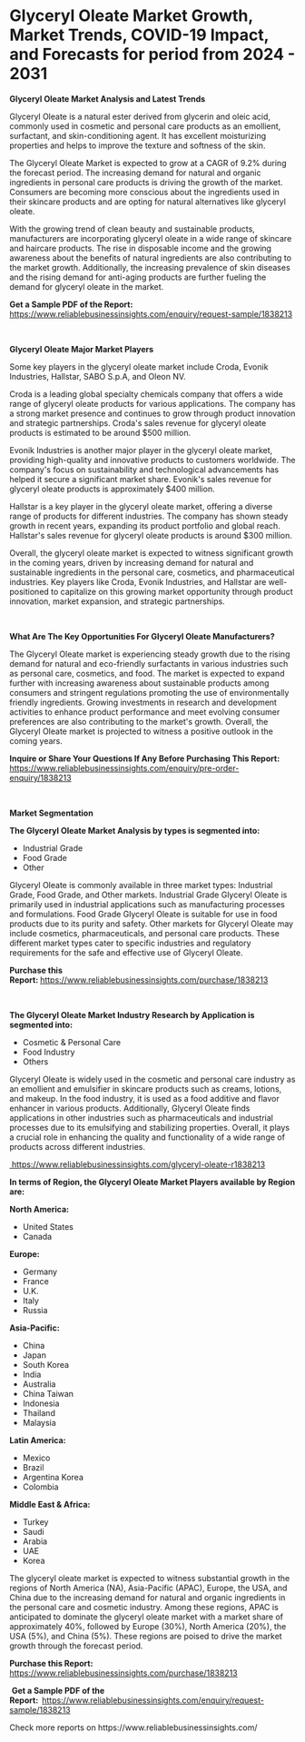 <p><h1>Glyceryl Oleate Market Growth, Market Trends, COVID-19 Impact, and Forecasts for period from 2024 - 2031</h1></p><p><strong>Glyceryl Oleate Market Analysis and Latest Trends</strong></p>
<p><p>Glyceryl Oleate is a natural ester derived from glycerin and oleic acid, commonly used in cosmetic and personal care products as an emollient, surfactant, and skin-conditioning agent. It has excellent moisturizing properties and helps to improve the texture and softness of the skin.</p><p>The Glyceryl Oleate Market is expected to grow at a CAGR of 9.2% during the forecast period. The increasing demand for natural and organic ingredients in personal care products is driving the growth of the market. Consumers are becoming more conscious about the ingredients used in their skincare products and are opting for natural alternatives like glyceryl oleate.</p><p>With the growing trend of clean beauty and sustainable products, manufacturers are incorporating glyceryl oleate in a wide range of skincare and haircare products. The rise in disposable income and the growing awareness about the benefits of natural ingredients are also contributing to the market growth. Additionally, the increasing prevalence of skin diseases and the rising demand for anti-aging products are further fueling the demand for glyceryl oleate in the market.</p></p>
<p><strong>Get a Sample PDF of the Report:&nbsp;</strong> <a href="https://www.reliablebusinessinsights.com/enquiry/request-sample/1838213">https://www.reliablebusinessinsights.com/enquiry/request-sample/1838213</a></p>
<p>&nbsp;</p>
<p><strong>Glyceryl Oleate Major Market Players</strong></p>
<p><p>Some key players in the glyceryl oleate market include Croda, Evonik Industries, Hallstar, SABO S.p.A, and Oleon NV. </p><p>Croda is a leading global specialty chemicals company that offers a wide range of glyceryl oleate products for various applications. The company has a strong market presence and continues to grow through product innovation and strategic partnerships. Croda's sales revenue for glyceryl oleate products is estimated to be around $500 million.</p><p>Evonik Industries is another major player in the glyceryl oleate market, providing high-quality and innovative products to customers worldwide. The company's focus on sustainability and technological advancements has helped it secure a significant market share. Evonik's sales revenue for glyceryl oleate products is approximately $400 million.</p><p>Hallstar is a key player in the glyceryl oleate market, offering a diverse range of products for different industries. The company has shown steady growth in recent years, expanding its product portfolio and global reach. Hallstar's sales revenue for glyceryl oleate products is around $300 million.</p><p>Overall, the glyceryl oleate market is expected to witness significant growth in the coming years, driven by increasing demand for natural and sustainable ingredients in the personal care, cosmetics, and pharmaceutical industries. Key players like Croda, Evonik Industries, and Hallstar are well-positioned to capitalize on this growing market opportunity through product innovation, market expansion, and strategic partnerships.</p></p>
<p>&nbsp;</p>
<p><strong>What Are The Key Opportunities For Glyceryl Oleate Manufacturers?</strong></p>
<p><p>The Glyceryl Oleate market is experiencing steady growth due to the rising demand for natural and eco-friendly surfactants in various industries such as personal care, cosmetics, and food. The market is expected to expand further with increasing awareness about sustainable products among consumers and stringent regulations promoting the use of environmentally friendly ingredients. Growing investments in research and development activities to enhance product performance and meet evolving consumer preferences are also contributing to the market's growth. Overall, the Glyceryl Oleate market is projected to witness a positive outlook in the coming years.</p></p>
<p><strong>Inquire or Share Your Questions If Any Before Purchasing This Report:</strong> <a href="https://www.reliablebusinessinsights.com/enquiry/pre-order-enquiry/1838213">https://www.reliablebusinessinsights.com/enquiry/pre-order-enquiry/1838213</a></p>
<p>&nbsp;</p>
<p><strong>Market Segmentation</strong></p>
<p><strong>The Glyceryl Oleate Market Analysis by types is segmented into:</strong></p>
<p><ul><li>Industrial Grade</li><li>Food Grade</li><li>Other</li></ul></p>
<p><p>Glyceryl Oleate is commonly available in three market types: Industrial Grade, Food Grade, and Other markets. Industrial Grade Glyceryl Oleate is primarily used in industrial applications such as manufacturing processes and formulations. Food Grade Glyceryl Oleate is suitable for use in food products due to its purity and safety. Other markets for Glyceryl Oleate may include cosmetics, pharmaceuticals, and personal care products. These different market types cater to specific industries and regulatory requirements for the safe and effective use of Glyceryl Oleate.</p></p>
<p><strong>Purchase this Report:&nbsp;</strong><a href="https://www.reliablebusinessinsights.com/purchase/1838213">https://www.reliablebusinessinsights.com/purchase/1838213</a></p>
<p>&nbsp;</p>
<p><strong>The Glyceryl Oleate Market Industry Research by Application is segmented into:</strong></p>
<p><ul><li>Cosmetic & Personal Care</li><li>Food Industry</li><li>Others</li></ul></p>
<p><p>Glyceryl Oleate is widely used in the cosmetic and personal care industry as an emollient and emulsifier in skincare products such as creams, lotions, and makeup. In the food industry, it is used as a food additive and flavor enhancer in various products. Additionally, Glyceryl Oleate finds applications in other industries such as pharmaceuticals and industrial processes due to its emulsifying and stabilizing properties. Overall, it plays a crucial role in enhancing the quality and functionality of a wide range of products across different industries.</p></p>
<p><a href="https://www.reliablebusinessinsights.com/glyceryl-oleate-r1838213">&nbsp;https://www.reliablebusinessinsights.com/glyceryl-oleate-r1838213</a></p>
<p><strong>In terms of Region, the Glyceryl Oleate Market Players available by Region are:</strong></p>
<p>
    <p> <strong> North America: </strong>
        <ul>
            <li>United States</li>
            <li>Canada</li>
        </ul>
        </p> 
    <p> <strong> Europe: </strong>
        <ul>
            <li>Germany</li>
            <li>France</li>
            <li>U.K.</li>
            <li>Italy</li>
            <li>Russia</li>
        </ul>
        </p> 
    <p> <strong> Asia-Pacific: </strong>
        <ul>
            <li>China</li>
            <li>Japan</li>
            <li>South Korea</li>
            <li>India</li>
            <li>Australia</li>
            <li>China Taiwan</li>
            <li>Indonesia</li>
            <li>Thailand</li>
            <li>Malaysia</li>
        </ul>
        </p> 
    <p> <strong> Latin America: </strong>
        <ul>
            <li>Mexico</li>
            <li>Brazil</li>
            <li>Argentina Korea</li>
            <li>Colombia</li>
        </ul>
        </p> 
    <p> <strong> Middle East & Africa: </strong>
        <ul>
            <li>Turkey</li>
            <li>Saudi</li>
            <li>Arabia</li>
            <li>UAE</li>
            <li>Korea</li>
        </ul>
    </p>
    </p>
<p><p>The glyceryl oleate market is expected to witness substantial growth in the regions of North America (NA), Asia-Pacific (APAC), Europe, the USA, and China due to the increasing demand for natural and organic ingredients in the personal care and cosmetic industry. Among these regions, APAC is anticipated to dominate the glyceryl oleate market with a market share of approximately 40%, followed by Europe (30%), North America (20%), the USA (5%), and China (5%). These regions are poised to drive the market growth through the forecast period.</p></p>
<p><strong>Purchase this Report: </strong><a href="https://www.reliablebusinessinsights.com/purchase/1838213">https://www.reliablebusinessinsights.com/purchase/1838213</a></p>
<p>&nbsp;<strong>Get a Sample PDF of the Report:&nbsp;&nbsp;</strong><a href="https://www.reliablebusinessinsights.com/enquiry/request-sample/1838213">https://www.reliablebusinessinsights.com/enquiry/request-sample/1838213</a></p>
<p><strong></strong></p>
<p>Check more reports on https://www.reliablebusinessinsights.com/</p>